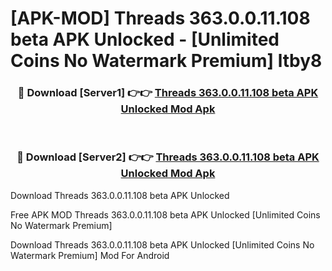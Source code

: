 # [APK-MOD] Threads 363.0.0.11.108 beta APK Unlocked - [Unlimited Coins No Watermark Premium] ltby8



<div align="center">
<h3>🔴 Download [Server1] 👉👉 <a href="https://momento.my/?title=Threads_363.0.0.11.108_beta_APK_Unlocked">Threads 363.0.0.11.108 beta APK Unlocked Mod Apk</a></h3><br>

<h3>🔴 Download [Server2] 👉👉 <a href="https://momento.my/?title=Threads_363.0.0.11.108_beta_APK_Unlocked">Threads 363.0.0.11.108 beta APK Unlocked Mod Apk</a></h3>
</div>



Download Threads 363.0.0.11.108 beta APK Unlocked 

Free APK MOD Threads 363.0.0.11.108 beta APK Unlocked [Unlimited Coins No Watermark Premium]

Download Threads 363.0.0.11.108 beta APK Unlocked [Unlimited Coins No Watermark Premium] Mod For Android
